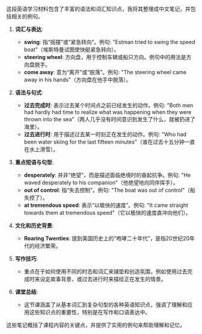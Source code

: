 这段英语学习材料包含了丰富的语法和词汇知识点，我将其整理成中文笔记，并包括相关的例句。

1. **词汇与表达**:
   - **swing**: 指“摇摆”或“紧急转向”。例句: "Estman tried to swing the speed boat"（埃斯特曼试图使快艇紧急转向）。
   - **steering wheel**: 方向盘，用于控制车辆或船只方向。例句中的用法是方向盘脱手。
   - **come away**: 意为“离开”或“脱落”。例句: "The steering wheel came away in his hands"（方向盘在他手中脱落）。

2. **语法与句式**:
   - **过去完成时**: 表示过去某个时间点之前已经发生的动作。例句: "Both men had hardly had time to realize what was happening when they were thrown into the sea"（两人几乎没有时间意识到发生了什么，就被扔进了海里）。
   - **过去进行时**: 用于描述过去某一时刻正在发生的动作。例句: "Who had been water skiing for the last fifteen minutes"（谁在过去十五分钟一直在水上滑雪）。

3. **重点短语与句型**:
   - **desperately**: 并非“绝望”，而是描述面临绝境时的奋起抗争。例句: "He waved desperately to his companion"（他绝望地向同伴挥手）。
   - **out of control**: 指“失去控制”。例句: "The boat was out of control"（船失控了）。
   - **at tremendous speed**: 表示“以极快的速度”。例句: "It came straight towards them at tremendous speed"（它以极快的速度直冲向他们）。

4. **文化和历史背景**:
   - **Roaring Twenties**: 提到美国历史上的“咆哮二十年代”，是指20世纪20年代的经济繁荣。

5. **写作技巧**:
   - 重点在于如何使用不同的时态和词汇来铺垫和创造氛围，例如使用过去完成时来设定故事背景，或过去进行时来描绘正在发生的情景。

6. **课堂总结**:
   - 这节课涵盖了从基本词汇到复杂句型的各种英语知识点，强调了理解和应用这些知识点的重要性，特别是在写作和口语表达中。

这些笔记概括了课程内容的关键点，并提供了实用的例句来帮助理解和记忆。